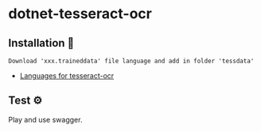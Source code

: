 # dotnet-tesseract-ocr

## Installation 🔧

```
Download 'xxx.traineddata' file language and add in folder 'tessdata'
```
* [Languages for tesseract-ocr](https://github.com/tesseract-ocr/tessdata/)

## Test ⚙️
Play and use swagger.

